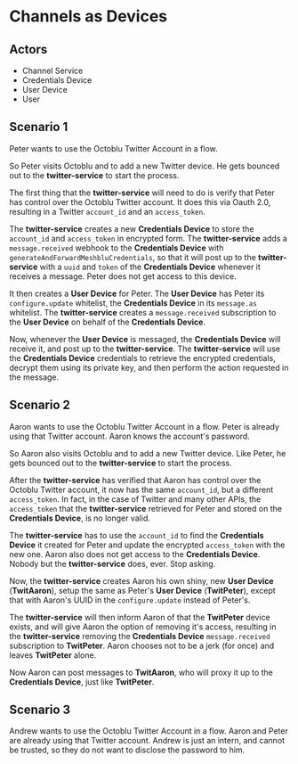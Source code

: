 # Channels as Devices

## Actors

* Channel Service
* Credentials Device
* User Device
* User

## Scenario 1

Peter wants to use the Octoblu Twitter Account in a flow.

So Peter visits Octoblu and to add a new Twitter device. He gets bounced out to the **twitter-service** to start the process.

The first thing that the **twitter-service** will need to do is verify that Peter has control over the Octoblu Twitter account. It does this via Oauth 2.0, resulting in a Twitter `account_id` and an `access_token`.

The **twitter-service** creates a new **Credentials Device** to store the `account_id` and `access_token` in encrypted form. The **twitter-service** adds a `message.received` webhook to the **Credentials Device** with `generateAndForwardMeshbluCredentials`, so that it will post up to the **twitter-service** with a `uuid` and `token` of the **Credentials Device** whenever it receives a message. Peter does not get access to this device.

It then creates a **User Device** for Peter. The **User Device** has Peter its `configure.update` whitelist, the **Credentials Device** in its `message.as` whitelist. The **twitter-service** creates a `message.received` subscription to the **User Device** on behalf of the **Credentials Device**.

Now, whenever the **User Device** is messaged, the **Credentials Device** will receive it, and post up to the **twitter-service**. The **twitter-service** will use the **Credentials Device** credentials to retrieve the encrypted credentials, decrypt them using its private key, and then perform the action requested in the message.

## Scenario 2

Aaron wants to use the Octoblu Twitter Account in a flow. Peter is already using that Twitter account. Aaron knows the account's password.

So Aaron also visits Octoblu and to add a new Twitter device. Like Peter, he gets bounced out to the **twitter-service** to start the process.

After the **twitter-service** has verified that Aaron has control over the Octoblu Twitter account, it now has the same `account_id`, but a different `access_token`. In fact, in the case of Twitter and many other APIs, the `access_token` that the **twitter-service** retrieved for Peter and stored on the **Credentials Device**, is no longer valid.

The **twitter-service** has to use the `account_id` to find the **Credentials Device** it created for Peter and update the encrypted `access_token` with the new one. Aaron also does not get access to the **Credentials Device**. Nobody but the **twitter-service** does, ever. Stop asking.

Now, the **twitter-service** creates Aaron his own shiny, new **User Device** (**TwitAaron**), setup the same as Peter's **User Device** (**TwitPeter**), except that with Aaron's UUID in the `configure.update` instead of Peter's.

The **twitter-service** will then inform Aaron of that the **TwitPeter** device exists, and will give Aaron the option of removing it's access, resulting in the **twitter-service** removing the **Credentials Device** `message.received` subscription to **TwitPeter**. Aaron chooses not to be a jerk (for once) and leaves **TwitPeter** alone.

Now Aaron can post messages to **TwitAaron**, who will proxy it up to the **Credentials Device**, just like **TwitPeter**.

## Scenario 3

Andrew wants to use the Octoblu Twitter Account in a flow. Aaron and Peter are already using that Twitter account. Andrew is just an intern, and cannot be trusted, so they do not want to disclose the password to him.
